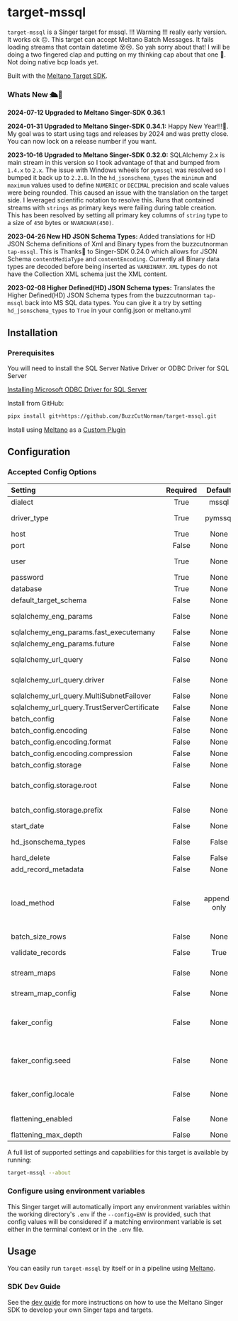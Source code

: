 # target-mssql

`target-mssql` is a Singer target for mssql. !!! Warning !!! really early version.  It works ok 😐.  This target can accept Meltano Batch Messages. It fails loading streams that contain datetime 😵😢. So yah sorry about that! I will be doing a two fingered clap and putting on my thinking cap about that one 🤔.  Not doing native bcp loads yet.

Built with the [Meltano Target SDK](https://sdk.meltano.com).
### Whats New 🛳️🎉
**2024-07-12 Upgraded to Meltano Singer-SDK 0.36.1**

**2024-01-31 Upgraded to Meltano Singer-SDK 0.34.1:** Happy New Year!!!🎉.  My goal was to start using tags and releases by 2024 and was pretty close.  You can now lock on a release number if you want. 

**2023-10-16 Upgraded to Meltano Singer-SDK 0.32.0:** SQLAlchemy 2.x is main stream in this version so I took advantage of that and bumped from `1.4.x` to `2.x`.  The issue with Windows wheels for `pymssql` was resolved so I bumped it back up to `2.2.8`. In the `hd_jsonschema_types` the `minimum` and `maximum` values used to define `NUMERIC` or `DECIMAL` precision and scale values were being rounded.  This caused an issue with the translation on the target side.  I leveraged scientific notation to resolve this. Runs that contained streams with `strings` as primary keys were failing during table creation.  This has been resolved by setting all primary key columns of `string` type to a size of `450` bytes or `NVARCHAR(450)`.  

**2023-04-26 New HD JSON Schema Types:**  Added translations for HD JSON Schema definitions of Xml and Binary types from the buzzcutnorman `tap-mssql`.  This is Thanks🙏 to Singer-SDK 0.24.0 which allows for JSON Schema `contentMediaType` and `contentEncoding`.  Currently all Binary data types are decoded before being inserted as `VARBINARY`.  `XML` types do not have the Collection XML schema just the XML content.

**2023-02-08 Higher Defined(HD) JSON Schema types:**  Translates the Higher Defined(HD) JSON Schema types from the buzzcutnorman `tap-mssql` back into MS SQL data types.  You can give it a try by setting `hd_jsonschema_types` to `True` in your config.json or meltano.yml
<!--

Developer TODO: Update the below as needed to correctly describe the install procedure. For instance, if you do not have a PyPi repo, or if you want users to directly install from your git repo, you can modify this step as appropriate.
-->
## Installation
<!--
Install from PyPi:

```bash
pipx install target-mssql
```
-->
### Prerequisites
You will need to install the SQL Server Native Driver or ODBC Driver for SQL Server

[Installing Microsoft ODBC Driver for SQL Server](https://learn.microsoft.com/en-us/sql/connect/odbc/windows/system-requirements-installation-and-driver-files?view=sql-server-ver16#installing-microsoft-odbc-driver-for-sql-server)

Install from GitHub:

```bash
pipx install git+https://github.com/BuzzCutNorman/target-mssql.git
```

Install using [Meltano](https://www.meltano.com) as a [Custom Plugin](https://docs.meltano.com/guide/plugin-management#custom-plugins)


## Configuration

### Accepted Config Options

<!--
Developer TODO: Provide a list of config options accepted by the target.

This section can be created by copy-pasting the CLI output from:

```
target-mssql --about --format=markdown
```
-->
| Setting | Required | Default | Description |
|:--------|:--------:|:-------:|:------------|
| dialect | True     | mssql   | The Dialect of SQLAlchamey |
| driver_type | True     | pymssql | The Python Driver you will be using to connect to the SQL server |
| host | True     | None    | The FQDN of the Host serving out the SQL Instance |
| port | False    | None    | The port on which SQL awaiting connection |
| user | True     | None    | The User Account who has been granted access to the SQL Server |
| password | True     | None    | The Password for the User account |
| database | True     | None    | The Default database for this connection |
| default_target_schema | False    | None    | The Default schema to place all streams |
| sqlalchemy_eng_params | False    | None    | SQLAlchemy Engine Paramaters: fast_executemany, future |
| sqlalchemy_eng_params.fast_executemany | False    | None    | Fast Executemany Mode: True, False |
| sqlalchemy_eng_params.future | False    | None    | Run the engine in 2.0 mode: True, False |
| sqlalchemy_url_query | False    | None    | SQLAlchemy URL Query options: driver, MultiSubnetFailover, TrustServerCertificate |
| sqlalchemy_url_query.driver | False    | None    | The Driver to use when connection should match the Driver Type |
| sqlalchemy_url_query.MultiSubnetFailover | False    | None    | This is a Yes No option |
| sqlalchemy_url_query.TrustServerCertificate | False    | None    | This is a Yes No option |
| batch_config | False    | None    | Optional Batch Message configuration |
| batch_config.encoding | False    | None    |             |
| batch_config.encoding.format | False    | None    | Currently the only format is jsonl |
| batch_config.encoding.compression | False    | None    | Currently the only compression options is gzip |
| batch_config.storage | False    | None    |             |
| batch_config.storage.root | False    | None    | the directory you want batch messages to be placed in<BR/>example: file://test/batches |
| batch_config.storage.prefix | False    | None    | What prefix you want your messages to have<BR/>example: test-batch- |
| start_date | False    | None    | The earliest record date to sync |
| hd_jsonschema_types | False    |       False | Turn on translation of Higher Defined(HD) JSON Schema types to SQL Types |
| hard_delete | False    |       False | Hard delete records. |
| add_record_metadata | False    | None    | Add metadata to records. |
| load_method | False    | append-only | The method to use when loading data into the destination. `append-only` will always write all input records whether that records already exists or not. `upsert` will update existing records and insert new records. `overwrite` will delete all existing records and insert all input records. |
| batch_size_rows | False    | None    | Maximum number of rows in each batch. |
| validate_records | False    |       True | Whether to validate the schema of the incoming streams. |
| stream_maps | False    | None    | Config object for stream maps capability. For more information check out [Stream Maps](https://sdk.meltano.com/en/latest/stream_maps.html). |
| stream_map_config | False    | None    | User-defined config values to be used within map expressions. |
| faker_config | False    | None    | Config for the [`Faker`](https://faker.readthedocs.io/en/master/) instance variable `fake` used within map expressions. Only applicable if the plugin specifies `faker` as an addtional dependency (through the `singer-sdk` `faker` extra or directly). |
| faker_config.seed | False    | None    | Value to seed the Faker generator for deterministic output: https://faker.readthedocs.io/en/master/#seeding-the-generator |
| faker_config.locale | False    | None    | One or more LCID locale strings to produce localized output for: https://faker.readthedocs.io/en/master/#localization |
| flattening_enabled | False    | None    | 'True' to enable schema flattening and automatically expand nested properties. |
| flattening_max_depth | False    | None    | The max depth to flatten schemas. |

A full list of supported settings and capabilities for this
target is available by running:

```bash
target-mssql --about
```

### Configure using environment variables

This Singer target will automatically import any environment variables within the working directory's
`.env` if the `--config=ENV` is provided, such that config values will be considered if a matching
environment variable is set either in the terminal context or in the `.env` file.
<!--
### Source Authentication and Authorization


Developer TODO: If your target requires special access on the destination system, or any special authentication requirements, provide those here.
-->

## Usage

You can easily run `target-mssql` by itself or in a pipeline using [Meltano](https://meltano.com/).
<!--
### Executing the Target Directly

```bash
target-mssql --version
target-mssql --help
# Test using the "Carbon Intensity" sample:
tap-carbon-intensity | target-mssql --config /path/to/target-mssql-config.json
```

## Developer Resources

Follow these instructions to contribute to this project.

### Initialize your Development Environment

```bash
pipx install poetry
poetry install
```

### Create and Run Tests

Create tests within the `target_mssql/tests` subfolder and
  then run:

```bash
poetry run pytest
```

You can also test the `target-mssql` CLI interface directly using `poetry run`:

```bash
poetry run target-mssql --help
```

### Testing with [Meltano](https://meltano.com/)

_**Note:** This target will work in any Singer environment and does not require Meltano.
Examples here are for convenience and to streamline end-to-end orchestration scenarios._

<!--
Developer TODO:
Your project comes with a custom `meltano.yml` project file already created. Open the `meltano.yml` and follow any "TODO" items listed in
the file.
-->
<!--
Next, install Meltano (if you haven't already) and any needed plugins:

```bash
# Install meltano
pipx install meltano
# Initialize meltano within this directory
cd target-mssql
meltano install
```

Now you can test and orchestrate using Meltano:

```bash
# Test invocation:
meltano invoke target-mssql --version
# OR run a test `elt` pipeline with the Carbon Intensity sample tap:
meltano elt tap-carbon-intensity target-mssql
```
-->
### SDK Dev Guide

See the [dev guide](https://sdk.meltano.com/en/latest/dev_guide.html) for more instructions on how to use the Meltano Singer SDK to
develop your own Singer taps and targets.
